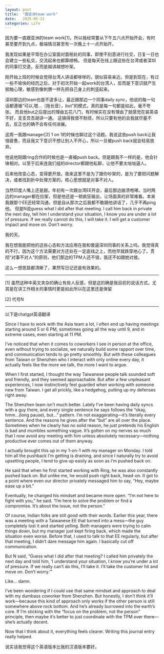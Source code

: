 ```yaml
---
layout: post
title:  "跟亚洲team work"
date:   2025-05-21
categories: Life
---
```


因为要一直跟亚洲的team work[1]，所以我经常要从下午五六点开始开会，有时甚至要开到九点，极端情况甚至有一次晚上十一点开始开。

我发现如果是平常在办公室面对面相处的同事，即使不刻意进行社交，日复一日也会建立一些私交，交流起来也都算顺畅。
但是每天在线上跟这些在台湾或者深圳的同事打交道，反而是越讲越想吵架。

刚开始上班的时候会觉得台湾人讲话都嗲嗲的，貌似容易亲近。但是到现在，有过一些不愉快的经历之后，对于初次开始一起work的台湾人，反而是下意识就产生抵触心理，敏感到像刺猬一样先把自己身上的刺竖起来。

深圳那边的team也是不遑多让，最近跟那边一个同事daily sync，他说的每一句话都遵循“可以,嗯...（拖长音），but”的模式，真的是每一句都是如此，毫不夸张。
而且他but之后提出的理由五花八门，有时候实在没有理由了就感觉在装英语不好，支支吾吾胡讲一通。
这搞得我很不耐烦，所以只要有他的会我就尽量不去，反正也的确不会有任何进展。

这周一我跟manager[2] 1 on 1的时候也聊过这个话题。我说这些push back让我很疲惫，而且我又下意识不想让别人不开心，所以一旦被push back就会轻易放弃。

他说他刚跟ring合作的时候也是一直被push back。但是跟我不一样的是，他会针锋相对。以至于后来连我们组的director都跟他私聊，让他不要太咄咄逼人。

后来他改变心态，变得更开放。我来这里不是为了跟你吵架的，是为了要把问题解决，或者找到折中处理方案的。核心思想就是对事不对人。

当然印度人嘴上还是甜。年初有一次跟台湾EE开会，最后那边崩溃咆哮。当时两边的manager都在拉架，但是他还是一顿疯狂输出，让场面真的非常难看。本来我跟那个EE还经常沟通，但是自从那次之后我都不敢跟他讲话了，几乎不再ping他。
但是N说guess what I did after that meeting. I call him back in private the next day, tell him I understand your situation, I know you are under a lot of pressure.
If we really cannot do this, I will take it. I will get a customer impact and move on. Don't worry.

我的天。

我在想我能把他的这些心态和方法应用在我和傻逼深圳同事的关系上吗。我觉得真的不行，因为这个方法需要对方还处在一定底线之上，而他早就跌穿地心了。贯彻“对事不对人”的原则，他们那边的TPM人还不错，我还不如跟她对接。

这么一想思路都清晰了，果然写日记还是有效果的。

---

[1] 虽然这种中英文夹杂的确让有些人反感，但是这的确是我目前的说话方式，尤其是在讲工作相关的事情时更是如此所以在这里还是保留

[2] 代号N

---

以下是chatgpt英语翻译

Since I have to work with the Asia team a lot, I often end up having meetings starting around 5 or 6 PM, sometimes going all the way until 9, and in extreme cases, even starting at 11 PM.

I’ve noticed that when it comes to coworkers I see in person at the office, even without trying to socialize, we naturally build some rapport over time, and communication tends to go pretty smoothly.
But with these colleagues from Taiwan or Shenzhen who I interact with only online every day, it actually feels like the more we talk, the more I want to argue.

When I first started, I thought the way Taiwanese people talk sounded soft and friendly, and they seemed approachable. But after a few unpleasant experiences, I now instinctively feel guarded when working with someone new from Taiwan. I get all prickly, like a hedgehog, putting up my defenses right away.

The Shenzhen team isn’t much better. Lately I’ve been having daily syncs with a guy there, and every single sentence he says follows the “okay, hmm...(long pause), but...” pattern. I’m not exaggerating—it’s literally every sentence.
And the reasons he gives after the “but” are all over the place. Sometimes when he clearly has no solid reason, he just pretends his English is bad and mumbles something vague.
It’s gotten on my nerves so much that I now avoid any meeting with him unless absolutely necessary—nothing productive ever comes out of them anyway.

I actually brought this up in my 1-on-1 with my manager on Monday. I told him all the pushback I’m getting is draining, and since I naturally try to avoid upsetting people, I tend to give up easily as soon as I’m pushed back on.

He said that when he first started working with Ring, he was also constantly pushed back on. But unlike me, he would push right back, head-on. It got to a point where even our director privately messaged him to say, “Hey, maybe ease up a bit.”

Eventually, he changed his mindset and became more open. “I’m not here to fight with you,” he said. “I’m here to solve the problem or find a compromise. It’s about the issue, not the person.”

Of course, Indian folks are still good with their words. Earlier this year, there was a meeting with a Taiwanese EE that turned into a mess—the guy completely lost it and started yelling. Both managers were trying to calm things down, but my manager just kept firing back, which made the situation even worse.
Before that, I used to talk to that EE regularly, but after that meeting, I didn’t dare message him again. I basically cut off communication.

But N said, “Guess what I did after that meeting? I called him privately the next day and told him, ‘I understand your situation, I know you’re under a lot of pressure. If we really can’t do this, I’ll take it. I’ll take the customer hit and move on. Don’t worry.’”

Like… damn.

I’ve been wondering if I could use that same mindset and approach to deal with my dumbass coworker from Shenzhen. But honestly, I don’t think it’ll work—because this kind of approach only works if the other person is still somewhere above rock bottom. And he’s already burrowed into the earth’s core.
If I’m sticking with the “focus on the problem, not the person” principle, then maybe it’s better to just coordinate with the TPM over there—she’s actually decent.

Now that I think about it, everything feels clearer. Writing this journal entry really helped.

说实话我觉得这个英语版本比我的汉语版本要好。